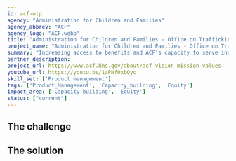 ```yaml
---
id: acf-otp
agency: "Administration for Children and Families"
agency_abbrev: "ACF"
agency_logo: "ACF.webp"
title: "Administration for Children and Families - Office on Trafficking in Persons"
project_name: "Administration for Children and Families - Office on Trafficking in Persons"
summary: "Increasing access to benefits and ACF’s capacity to serve individuals who have experienced human trafficking by improving the reporting experience for anti-trafficking grant recipients, reducing barriers to services, informing more resilient National Human Trafficking Hotline operations, and disrupting the scalability of human trafficking schemes."
partner_description: 
project_url: https://www.acf.hhs.gov/about/acf-vision-mission-values
youtube_url: https://youtu.be/1aPNfOxbQyc
skill_set: ['Product management']
tags: ['Product_Management', 'Capacity_building', 'Equity']
impact_area: ['Capacity building', 'Equity']
status: ["current"]
---
```


## The challenge



## The solution 

